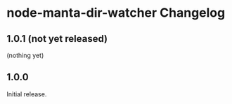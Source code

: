 # node-manta-dir-watcher Changelog

## 1.0.1 (not yet released)

(nothing yet)


## 1.0.0

Initial release.
